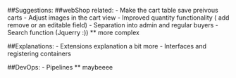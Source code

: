 ##Suggestions:
##webShop related:
	- Make the cart table save preivous carts
	- Adjust images in the cart view
	- Improved quantity functionality ( add remove or an editable field)
	- Separation into admin and regular buyers
	- Search function (Jquerry :)) ** more complex

##Explanations:
	- Extensions explanation a bit more
	- Interfaces and registering containers

##DevOps:
	- Pipelines  ** maybeeee
